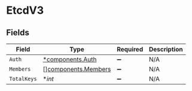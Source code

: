 # EtcdV3


## Fields

| Field                                                      | Type                                                       | Required                                                   | Description                                                |
| ---------------------------------------------------------- | ---------------------------------------------------------- | ---------------------------------------------------------- | ---------------------------------------------------------- |
| `Auth`                                                     | [*components.Auth](../../models/components/auth.md)        | :heavy_minus_sign:                                         | N/A                                                        |
| `Members`                                                  | [][components.Members](../../models/components/members.md) | :heavy_minus_sign:                                         | N/A                                                        |
| `TotalKeys`                                                | **int*                                                     | :heavy_minus_sign:                                         | N/A                                                        |